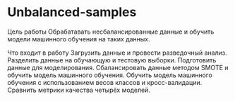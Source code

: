 # Unbalanced-samples

Цель работы
Обрабатавать несбалансированные данные и обучить модели машинного обучения на таких данных.

Что входит в работу
Загрузить данные и провести разведочный анализ.
Разделить данные на обучающую и тестовую выборки.
Подготовить данные для моделирования.
Сбалансировать данные методом SMOTE и обучить модель машинного обучения.
Обучить модель машинного обучения с использованием весов классов и кросс-валидации.
Сравнить метрики качества четырёх моделей.
